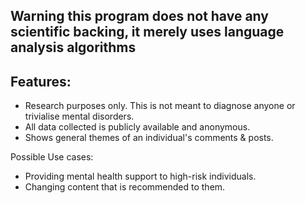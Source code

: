 
**Warning this program does not have any scientific backing, it merely uses language analysis algorithms**
-
Features:
- 
- Research purposes only. This is not meant to diagnose anyone or trivialise mental disorders.
- All data collected is publicly available and anonymous.
- Shows general themes of an individual's comments & posts.


Possible Use cases:

- Providing mental health support to high-risk individuals.
- Changing content that is recommended to them.
